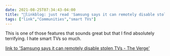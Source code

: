 ```yaml
---
date: 2021-08-25T07:34:43-04:00
title: "🔗linkblog: just read 'Samsung says it can remotely disable stolen TVs - The Verge'"
tags: ["link","Communities","smart TVs"]
---
```

This is one of those features that sounds great but that I find absolutely terrifying. I hate smart TVs so much.
 
[link to 'Samsung says it can remotely disable stolen TVs - The Verge'](https://www.theverge.com/2021/8/25/22640876/samsung-television-block-function-stolen-tv-sets-south-africa)
